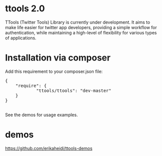 ttools 2.0
======

TTools (Twitter Tools) Library is currently under development. It aims to make life easier for twitter app developers, providing a simple workflow for authentication, while maintaining a high-level of flexibility for various types of applications.

Installation via composer
=====

Add this requirement to your composer.json file:

<pre>
{
    "require": {
            "ttools/ttools": "dev-master"
    }
}

</pre>

See the demos for usage examples.

demos
=====


<a href="https://github.com/erikaheidi/ttools-demos">https://github.com/erikaheidi/ttools-demos</a>
